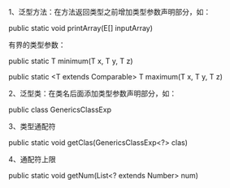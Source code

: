 1、泛型方法：在方法返回类型之前增加类型参数声明部分，如：

public static <E> void printArray(E[] inputArray)

有界的类型参数：

public static <T extends Number> T minimum(T x, T y, T z)

public static <T extends Comparable<T>> T maximum(T x, T y, T z)

2、泛型类：在类名后面添加类型参数声明部分，如：

public class GenericsClassExp<T>

3、类型通配符

public static void getClas(GenericsClassExp<?> clas)

4、通配符上限

public static void getNum(List<? extends Number> num)
